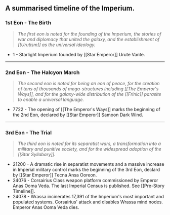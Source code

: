 ## A summarised timeline of the Imperium.

### 1st Eon - The Birth
> *The first eon is noted for the founding of the Imperium, the stories of war and diplomacy that united the galaxy, and the establishment of [[Urutism]] as the universal ideology.*
- 1 - Starlight Imperium founded by [[Star Emperor]] Urute Vante.

---

### 2nd Eon - The Halcyon March
> *The second eon is noted for being an eon of peace, for the creation of tens of thousands of mega-structures including [[The Emperor's Ways]], and for the galaxy-wide distribution of the [[Frinic]] parasite to enable a universal language.*
- 7722 - The opening of [[The Emperor's Ways]] marks the beginning of the 2nd Eon, declared by [[Star Emperor]] Samoon Dark Wind.

---

### 3rd Eon - The Trial
> *The third eon is noted for its separatist wars, a transformation into a military and punitive society, and for the widespread adoption of the [[Star Syllabary]].*
- 21200 - A dramatic rise in separatist movements and a massive increase in Imperial military control marks the beginning of the 3rd Eon, declard by [[Star Emperor]] Tecna Ansa Ooreon.
- 24076 - Corsairius Class weapon platform commissioned by Emperor Anas Ooma Veda. The last Imperial Census is published. See [[Pre-Story Timeline]].
- 24078 - Wrassa incinerates 17,391 of the Imperium's most important and populated systems. Corsairius' attack and disables Wrassa mind nodes. Emperor Anas Ooma Veda dies.
